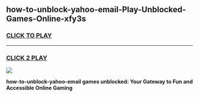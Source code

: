 
## how-to-unblock-yahoo-email-Play-Unblocked-Games-Online-xfy3s
<h3>
<a href="https://premium76.site?title=how-to-unblock-yahoo-email&ref=25A">CLICK TO PLAY</a></h3>
<hr>

<h3>
<a href="https://premium76.site?title=how-to-unblock-yahoo-email&ref=25A">CLICK 2 PLAY</a>
  
</h3>

<a href="https://premium76.site?title=how-to-unblock-yahoo-email&ref=25A"><img src="https://clearcache.store/games.png"></a>


**how-to-unblock-yahoo-email games unblocked: Your Gateway to Fun and Accessible Online Gaming**
